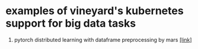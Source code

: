 # examples of vineyard's kubernetes support for big data tasks
1. pytorch distributed learning with dataframe preprocessing by mars [[link]](https://github.com/andydiwenzhu/vineyard_k8s_practice/tree/main/examples/mars_pytorch_distributed_learning)